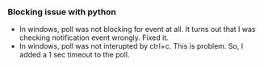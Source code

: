 
### Blocking issue with python
* In windows, poll was not blocking for event at all. It turns out that I was checking notification event wrongly. Fixed it.
* In windows, poll was not interupted by ctrl+c. This is problem. So, I added a 1 sec timeout to the poll.